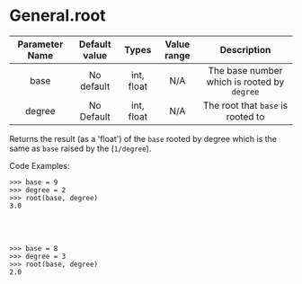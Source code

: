 # General.root

| Parameter Name | Default value | Types | Value range | Description | 
| :---: | :---: | :---: | :---: | :---: |
| base | No default | int, float | N/A  | The base number which is rooted by `degree` |
| degree | No Default | int, float | N/A | The root that `base` is rooted to |

Returns the result (as a 'float') of the `base` rooted by degree which is the same as `base` raised by the (`1/degree`).

Code Examples:
```
>>> base = 9
>>> degree = 2
>>> root(base, degree)
3.0
```
</br></br>
```
>>> base = 8
>>> degree = 3
>>> root(base, degree)
2.0
```
